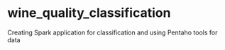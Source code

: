 # wine_quality_classification
Creating Spark application for classification and using Pentaho tools for data 
